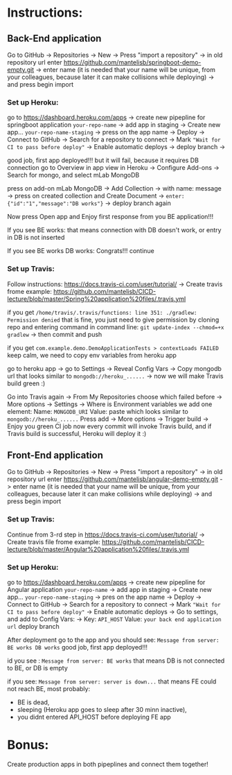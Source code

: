 # Instructions:

## Back-End application

Go to GitHub -> Repositories -> New -> Press "import a repository"  ->
in old repository url enter https://github.com/mantelisb/springboot-demo-empty.git ->
enter name (it is needed that your name will be unique, from your colleagues, because later it can make collisions while deploying) ->
and press begin import


### Set up Heroku:
go to https://dashboard.heroku.com/apps ->
create new pipepline for springboot application `your-repo-name` ->
add app in staging ->
Create new app... `your-repo-name-staging` ->
press on the app name ->
Deploy ->
Connect to GitHub ->
Search for a repository to connect ->
Mark `"Wait for CI to pass before deploy"` ->
Enable automatic deploys ->
deploy branch ->

good job, first app deployed!!! but it will fail, because it requires DB connection
go to Overview in app view in Heroku ->
Configure Add-ons ->
Search for mongo, and select mLab MongoDB

press on add-on mLab MongoDB ->
Add Collection ->
with name: message ->
press on created collection and Create Document ->
`enter: {"id":"1","message":"DB works"}` ->
deploy branch again

Now press Open app and Enjoy first response from you BE application!!!

If you see BE works:
that means connection with DB doesn't work, or entry in DB is not inserted

If you see BE works DB works:
Congrats!!! continue


### Set up Travis:
Follow instructions: https://docs.travis-ci.com/user/tutorial/  ->
Create travis frome example: https://github.com/mantelisb/CICD-lecture/blob/master/Spring%20application%20files/.travis.yml

if you get `/home/travis/.travis/functions: line 351: ./gradlew: Permission denied`
that is fine, you just need to give permission by cloning repo and entering command in command line:
`git update-index --chmod=+x gradlew` ->
then commit and push

if you get `com.example.demo.DemoApplicationTests > contextLoads FAILED`
keep calm, we need to copy env variables from heroku app

go to heroku app ->
go to Settings ->
Reveal Config Vars ->
Copy mongodb url that looks similar to `mongodb://heroku_......` ->
now we will make Travis build green :)

Go into Travis again ->
From My Repositories choose which failed before ->
More options -> 
Settings ->
Where is Environment variables we add one element:
Name: `MONGODB_URI`
Value: paste which looks similar to `mongodb://heroku_......`
Press add ->
More options -> 
Trigger build ->
Enjoy you green CI job
now every commit will invoke Travis build, and if Travis build is successful, Heroku will deploy it :)



## Front-End application
Go to GitHub -> Repositories -> New -> Press "import a repository"  ->
in old repository url enter https://github.com/mantelisb/angular-demo-empty.git ->
enter name (it is needed that your name will be unique, from your colleagues, because later it can make collisions while deploying) ->
and press begin import


### Set up Travis:
Continue from 3-rd step in https://docs.travis-ci.com/user/tutorial/ ->
Create travis file frome example: https://github.com/mantelisb/CICD-lecture/blob/master/Angular%20application%20files/.travis.yml


### Set up Heroku:
go to https://dashboard.heroku.com/apps ->
create new pipepline for Angular application `your-repo-name` ->
add app in staging ->
Create new app... `your-repo-name-staging` ->
pres on the app name ->
Deploy ->
Connect to GitHub ->
Search for a repository to connect ->
Mark `"Wait for CI to pass before deploy"` ->
Enable automatic deploys ->
Go to settings, and add to Config Vars: ->
Key: `API_HOST`
Value: `your back end application url`
deploy branch

After deployment go to the app and you should see:
`Message from server: BE works DB works`
good job, first app deployed!!!

id you see :
`Message from server: BE works`
that means DB is not connected to BE, or DB is empty

if you see: 
`Message from server: server is down...`
that means FE could not reach BE, most probably:
- BE is dead, 
- sleeping (Heroku app goes to sleep after 30 minn inactive),
- you didnt entered API_HOST before deploying FE app



# Bonus:
Create production apps in both pipeplines and connect them together!


